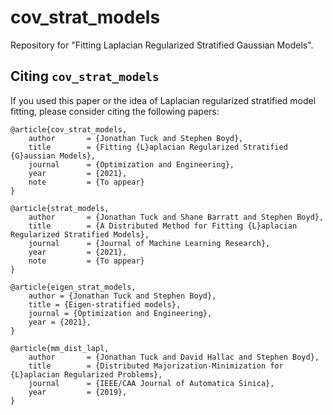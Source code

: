# cov_strat_models
Repository for "Fitting Laplacian Regularized Stratified Gaussian Models".

## Citing `cov_strat_models`

If you used this paper or the idea of Laplacian regularized stratified model fitting, please consider citing the following papers:

```
@article{cov_strat_models,
    author       = {Jonathan Tuck and Stephen Boyd},
    title        = {Fitting {L}aplacian Regularized Stratified {G}aussian Models},
    journal      = {Optimization and Engineering},
    year         = {2021},
    note         = {To appear}
}

@article{strat_models,
    author       = {Jonathan Tuck and Shane Barratt and Stephen Boyd},
    title        = {A Distributed Method for Fitting {L}aplacian Regularized Stratified Models},
    journal      = {Journal of Machine Learning Research},
    year         = {2021},
    note         = {To appear}
}

@article{eigen_strat_models,
	author = {Jonathan Tuck and Stephen Boyd},
	title = {Eigen-stratified models},
	journal = {Optimization and Engineering},
	year = {2021},
}

@article{mm_dist_lapl,
    author       = {Jonathan Tuck and David Hallac and Stephen Boyd},
    title        = {Distributed Majorization-Minimization for {L}aplacian Regularized Problems},
    journal      = {IEEE/CAA Journal of Automatica Sinica},
    year         = {2019},
}
```